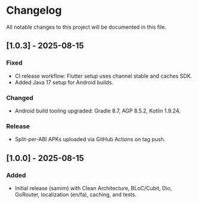 # Changelog

All notable changes to this project will be documented in this file.

## [1.0.3] - 2025-08-15
### Fixed
- CI release workflow: Flutter setup uses channel stable and caches SDK.
- Added Java 17 setup for Android builds.

### Changed
- Android build tooling upgraded: Gradle 8.7, AGP 8.5.2, Kotlin 1.9.24.

### Release
- Split-per-ABI APKs uploaded via GitHub Actions on tag push.

## [1.0.0] - 2025-08-15
### Added
- Initial release (samim) with Clean Architecture, BLoC/Cubit, Dio, GoRouter, localization (en/fa), caching, and tests.
